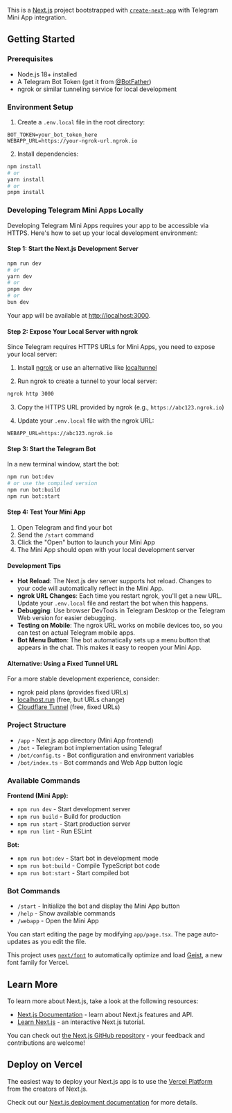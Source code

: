 This is a [Next.js](https://nextjs.org) project bootstrapped with [`create-next-app`](https://nextjs.org/docs/app/api-reference/cli/create-next-app) with Telegram Mini App integration.

## Getting Started

### Prerequisites

- Node.js 18+ installed
- A Telegram Bot Token (get it from [@BotFather](https://t.me/BotFather))
- ngrok or similar tunneling service for local development

### Environment Setup

1. Create a `.env.local` file in the root directory:

```env
BOT_TOKEN=your_bot_token_here
WEBAPP_URL=https://your-ngrok-url.ngrok.io
```

2. Install dependencies:

```bash
npm install
# or
yarn install
# or
pnpm install
```

### Developing Telegram Mini Apps Locally

Developing Telegram Mini Apps requires your app to be accessible via HTTPS. Here's how to set up your local development environment:

#### Step 1: Start the Next.js Development Server

```bash
npm run dev
# or
yarn dev
# or
pnpm dev
# or
bun dev
```

Your app will be available at [http://localhost:3000](http://localhost:3000).

#### Step 2: Expose Your Local Server with ngrok

Since Telegram requires HTTPS URLs for Mini Apps, you need to expose your local server:

1. Install [ngrok](https://ngrok.com/download) or use an alternative like [localtunnel](https://localtunnel.github.io/www/)

2. Run ngrok to create a tunnel to your local server:

```bash
ngrok http 3000
```

3. Copy the HTTPS URL provided by ngrok (e.g., `https://abc123.ngrok.io`)

4. Update your `.env.local` file with the ngrok URL:

```env
WEBAPP_URL=https://abc123.ngrok.io
```

#### Step 3: Start the Telegram Bot

In a new terminal window, start the bot:

```bash
npm run bot:dev
# or use the compiled version
npm run bot:build
npm run bot:start
```

#### Step 4: Test Your Mini App

1. Open Telegram and find your bot
2. Send the `/start` command
3. Click the "Open" button to launch your Mini App
4. The Mini App should open with your local development server

#### Development Tips

- **Hot Reload**: The Next.js dev server supports hot reload. Changes to your code will automatically reflect in the Mini App.
- **ngrok URL Changes**: Each time you restart ngrok, you'll get a new URL. Update your `.env.local` file and restart the bot when this happens.
- **Debugging**: Use browser DevTools in Telegram Desktop or the Telegram Web version for easier debugging.
- **Testing on Mobile**: The ngrok URL works on mobile devices too, so you can test on actual Telegram mobile apps.
- **Bot Menu Button**: The bot automatically sets up a menu button that appears in the chat. This makes it easy to reopen your Mini App.

#### Alternative: Using a Fixed Tunnel URL

For a more stable development experience, consider:
- ngrok paid plans (provides fixed URLs)
- [localhost.run](https://localhost.run/) (free, but URLs change)
- [Cloudflare Tunnel](https://developers.cloudflare.com/cloudflare-one/connections/connect-networks/) (free, fixed URLs)

### Project Structure

- `/app` - Next.js app directory (Mini App frontend)
- `/bot` - Telegram bot implementation using Telegraf
- `/bot/config.ts` - Bot configuration and environment variables
- `/bot/index.ts` - Bot commands and Web App button logic

### Available Commands

**Frontend (Mini App):**
- `npm run dev` - Start development server
- `npm run build` - Build for production
- `npm run start` - Start production server
- `npm run lint` - Run ESLint

**Bot:**
- `npm run bot:dev` - Start bot in development mode
- `npm run bot:build` - Compile TypeScript bot code
- `npm run bot:start` - Start compiled bot

### Bot Commands

- `/start` - Initialize the bot and display the Mini App button
- `/help` - Show available commands
- `/webapp` - Open the Mini App

You can start editing the page by modifying `app/page.tsx`. The page auto-updates as you edit the file.

This project uses [`next/font`](https://nextjs.org/docs/app/building-your-application/optimizing/fonts) to automatically optimize and load [Geist](https://vercel.com/font), a new font family for Vercel.

## Learn More

To learn more about Next.js, take a look at the following resources:

- [Next.js Documentation](https://nextjs.org/docs) - learn about Next.js features and API.
- [Learn Next.js](https://nextjs.org/learn) - an interactive Next.js tutorial.

You can check out [the Next.js GitHub repository](https://github.com/vercel/next.js) - your feedback and contributions are welcome!

## Deploy on Vercel

The easiest way to deploy your Next.js app is to use the [Vercel Platform](https://vercel.com/new?utm_medium=default-template&filter=next.js&utm_source=create-next-app&utm_campaign=create-next-app-readme) from the creators of Next.js.

Check out our [Next.js deployment documentation](https://nextjs.org/docs/app/building-your-application/deploying) for more details.
